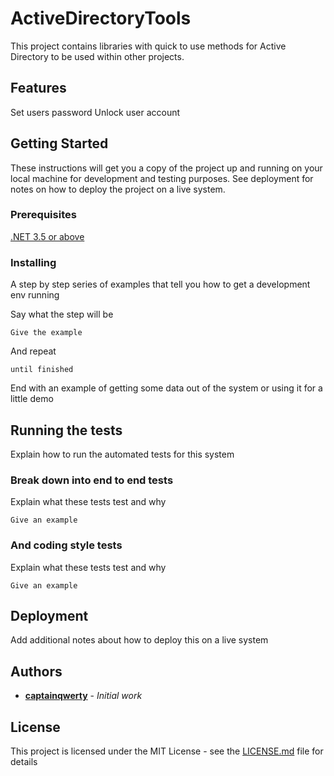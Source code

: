 # ActiveDirectoryTools

This project contains libraries with quick to use methods for Active Directory to be used within other projects. 

## Features

Set users password 
Unlock user account

## Getting Started

These instructions will get you a copy of the project up and running on your local machine for development and testing purposes. See deployment for notes on how to deploy the project on a live system.

### Prerequisites

[.NET 3.5 or above](https://www.microsoft.com/net/download/dotnet-framework-runtime)

### Installing

A step by step series of examples that tell you how to get a development env running

Say what the step will be

```
Give the example
```

And repeat

```
until finished
```

End with an example of getting some data out of the system or using it for a little demo

## Running the tests

Explain how to run the automated tests for this system

### Break down into end to end tests

Explain what these tests test and why

```
Give an example
```

### And coding style tests

Explain what these tests test and why

```
Give an example
```

## Deployment

Add additional notes about how to deploy this on a live system

## Authors

* **[captainqwerty](https://github.com/captainqwerty)** - *Initial work*

## License

This project is licensed under the MIT License - see the [LICENSE.md](LICENSE.md) file for details

